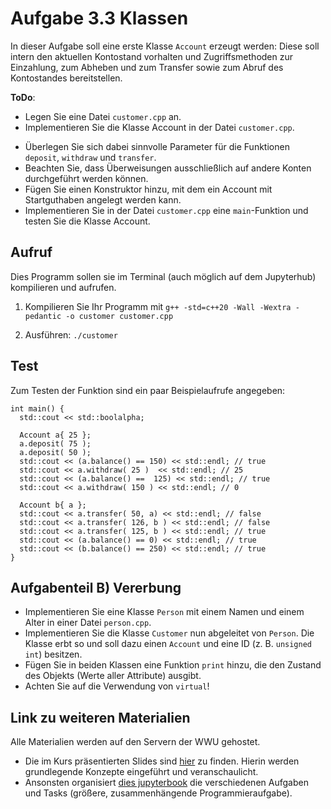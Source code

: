 # Aufgabe 3.3 Klassen

In dieser Aufgabe soll eine erste Klasse `Account` erzeugt werden: Diese soll intern den aktuellen Kontostand vorhalten und Zugriffsmethoden zur Einzahlung, zum Abheben und zum Transfer sowie zum Abruf des Kontostandes bereitstellen.

<div class="alert alert-warning">
<b>ToDo</b>: 

* Legen Sie eine Datei `customer.cpp` an.
* Implementieren Sie die Klasse Account in der
Datei `customer.cpp`.

</div>


* Überlegen Sie sich dabei sinnvolle Parameter für die
Funktionen `deposit`, `withdraw` und `transfer`.
* Beachten Sie, dass Überweisungen ausschließlich auf
andere Konten durchgeführt werden können.
* Fügen Sie einen Konstruktor hinzu, mit dem ein
Account mit Startguthaben angelegt werden kann.
* Implementieren Sie in der Datei `customer.cpp` eine
`main`-Funktion und testen Sie die Klasse Account.

## Aufruf

Dies Programm sollen sie im Terminal (auch möglich auf dem Jupyterhub) kompilieren und aufrufen.

1. Kompilieren Sie Ihr Programm mit `g++ -std=c++20 -Wall -Wextra -pedantic -o customer customer.cpp`

2. Ausführen: `./customer`

## Test

Zum Testen der Funktion sind ein paar Beispielaufrufe angegeben:

```
int main() {
  std::cout << std::boolalpha;

  Account a{ 25 };
  a.deposit( 75 );
  a.deposit( 50 );
  std::cout << (a.balance() == 150) << std::endl; // true 
  std::cout << a.withdraw( 25 )  << std::endl; // 25
  std::cout << (a.balance() ==  125) << std::endl; // true
  std::cout << a.withdraw( 150 ) << std::endl; // 0

  Account b{ a };
  std::cout << a.transfer( 50, a) << std::endl; // false
  std::cout << a.transfer( 126, b ) << std::endl; // false
  std::cout << a.transfer( 125, b ) << std::endl; // true 
  std::cout << (a.balance() == 0) << std::endl; // true 
  std::cout << (b.balance() == 250) << std::endl; // true 
}
```

## Aufgabenteil B) Vererbung

* Implementieren Sie eine Klasse `Person` mit einem Namen und einem Alter in einer Datei `person.cpp`.
* Implementieren Sie die Klasse `Customer` nun abgeleitet von `Person`. Die Klasse erbt so und soll dazu einen `Account` und eine ID (z. B. `unsigned int`) besitzen.
* Fügen Sie in beiden Klassen eine Funktion `print` hinzu, die den Zustand des Objekts (Werte aller Attribute) ausgibt.
* Achten Sie auf die Verwendung von `virtual`!


## Link zu weiteren Materialien

Alle Materialien werden auf den Servern der WWU gehostet. 

* Die im Kurs präsentierten Slides sind [hier](https://www.uni-muenster.de/AISystems/courses/CPP/slides) zu finden. Hierin werden grundlegende Konzepte eingeführt und veranschaulicht.
* Ansonsten organisiert [dies jupyterbook](https://www.uni-muenster.de/AISystems/courses/CPP/site/html/intro.html) die verschiedenen Aufgaben und Tasks (größere, zusammenhängende Programmieraufgabe).